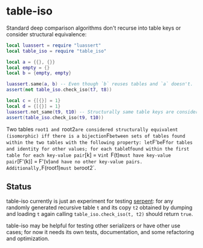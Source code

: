 # table-iso

Standard deep comparison algorithms don't recurse into table keys or consider structural equivalence:


```lua
local luassert = require "luassert"
local table_iso = require "table_iso"

local a = {{}, {}}
local empty = {}
local b = {empty, empty}

luassert.same(a, b) -- Even though `b` reuses tables and `a` doesn't.
assert(not table_iso.check_iso(t7, t8))

local c = {[{}] = 1}
local d = {[{}] = 1}
luassert.not_same(t9, t10) -- Structurally same table keys are considered distinct.
assert(table_iso.check_iso(t9, t10))
```

Two tables `root1 and `root2` are considered structurally equivalent (isomorphic) iff there is a bijection `F`
between sets of tables found within the two tables with the following property:
let `F'` be `F` for tables and identity for other values; for each table `t` found within the first table for
each key-value pair `[k] = v` in `t` `F(t)` must have key-value pair `[F'(k)] = F'(v)` and have no other
key-value pairs. Additionally, `F(root1)` must be `root2`.

## Status

table-iso currently is just an experiment for testing [serpent](https://github.com/pkulchenko/serpent): for any
randomly generated recursive table `t` and its copy `t2` obtained by dumping and loading `t` again calling
`table_iso.check_iso(t, t2)` should return `true`.

table-iso may be helpful for testing other serializers or have other use cases; for now it needs its own tests,
documentation, and some refactoring and optimization.
